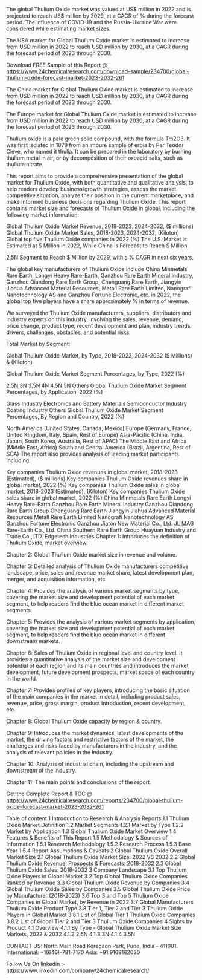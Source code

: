 The global Thulium Oxide market was valued at US$ million in 2022 and is projected to reach US$ million by 2029, at a CAGR of % during the forecast period. The influence of COVID-19 and the Russia-Ukraine War were considered while estimating market sizes.

The USA market for Global Thulium Oxide  market is estimated to increase from USD million in 2022 to reach USD million by 2030, at a CAGR during the forecast period of 2023 through 2030.

Download FREE Sample of this Report @ https://www.24chemicalresearch.com/download-sample/234700/global-thulium-oxide-forecast-market-2023-2032-261

The China market for Global Thulium Oxide market is estimated to increase from USD million in 2022 to reach USD million by 2030, at a CAGR during the forecast period of 2023 through 2030.

The Europe market for Global Thulium Oxide market is estimated to increase from USD million in 2022 to reach USD million by 2030, at a CAGR during the forecast period of 2023 through 2030.

Thulium oxide is a pale green solid compound, with the formula Tm2O3. It was first isolated in 1879 from an impure sample of erbia by Per Teodor Cleve, who named it thulia. It can be prepared in the laboratory by burning thulium metal in air, or by decomposition of their oxoacid salts, such as thulium nitrate.

This report aims to provide a comprehensive presentation of the global market for Thulium Oxide, with both quantitative and qualitative analysis, to help readers develop business/growth strategies, assess the market competitive situation, analyze their position in the current marketplace, and make informed business decisions regarding Thulium Oxide. This report contains market size and forecasts of Thulium Oxide in global, including the following market information:

Global Thulium Oxide Market Revenue, 2018-2023, 2024-2032, ($ millions)
Global Thulium Oxide Market Sales, 2018-2023, 2024-2032, (Kiloton)
Global top five Thulium Oxide companies in 2022 (%)
The U.S. Market is Estimated at $ Million in 2022, While China is Forecast to Reach $ Million.

2.5N Segment to Reach $ Million by 2029, with a % CAGR in next six years.

The global key manufacturers of Thulium Oxide include China Minmetals Rare Earth, Longyi Heavy Rare-Earth, Ganzhou Rare Earth Mineral Industry, Ganzhou Qiandong Rare Earth Group, Chenguang Rare Earth, Jiangyin Jiahua Advanced Material Resources, Metall Rare Earth Limited, Nanografi Nanotechnology AS and Ganzhou Fortune Electronic, etc. in 2022, the global top five players have a share approximately % in terms of revenue.

We surveyed the Thulium Oxide manufacturers, suppliers, distributors and industry experts on this industry, involving the sales, revenue, demand, price change, product type, recent development and plan, industry trends, drivers, challenges, obstacles, and potential risks.

Total Market by Segment:

Global Thulium Oxide Market, by Type, 2018-2023, 2024-2032 ($ Millions) & (Kiloton)

Global Thulium Oxide Market Segment Percentages, by Type, 2022 (%)

2.5N
3N
3.5N
4N
4.5N
5N
Others
Global Thulium Oxide Market Segment Percentages, by Application, 2022 (%)

Glass Industry
Electronics and Battery Materials
Semiconductor Industry
Coating Industry
Others
Global Thulium Oxide Market Segment Percentages, By Region and Country, 2022 (%)

North America (United States, Canada, Mexico)
Europe (Germany, France, United Kingdom, Italy, Spain, Rest of Europe)
Asia-Pacific (China, India, Japan, South Korea, Australia, Rest of APAC)
The Middle East and Africa (Middle East, Africa)
South and Central America (Brazil, Argentina, Rest of SCA)
The report also provides analysis of leading market participants including:

Key companies Thulium Oxide revenues in global market, 2018-2023 (Estimated), ($ millions)
Key companies Thulium Oxide revenues share in global market, 2022 (%)
Key companies Thulium Oxide sales in global market, 2018-2023 (Estimated), (Kiloton)
Key companies Thulium Oxide sales share in global market, 2022 (%)
China Minmetals Rare Earth
Longyi Heavy Rare-Earth
Ganzhou Rare Earth Mineral Industry
Ganzhou Qiandong Rare Earth Group
Chenguang Rare Earth
Jiangyin Jiahua Advanced Material Resources
Metall Rare Earth Limited
Nanografi Nanotechnology AS
Ganzhou Fortune Electronic
Ganzhou Jiaton New Material Co., Ltd.
JL MAG Rare-Earth Co., Ltd.
China Southern Rare Earth Group
Huayuan Industry and Trade Co.,LTD.
Edgetech Industries
Chapter 1: Introduces the definition of Thulium Oxide, market overview.

Chapter 2: Global Thulium Oxide market size in revenue and volume.

Chapter 3: Detailed analysis of Thulium Oxide manufacturers competitive landscape, price, sales and revenue market share, latest development plan, merger, and acquisition information, etc.

Chapter 4: Provides the analysis of various market segments by type, covering the market size and development potential of each market segment, to help readers find the blue ocean market in different market segments.

Chapter 5: Provides the analysis of various market segments by application, covering the market size and development potential of each market segment, to help readers find the blue ocean market in different downstream markets.

Chapter 6: Sales of Thulium Oxide in regional level and country level. It provides a quantitative analysis of the market size and development potential of each region and its main countries and introduces the market development, future development prospects, market space of each country in the world.

Chapter 7: Provides profiles of key players, introducing the basic situation of the main companies in the market in detail, including product sales, revenue, price, gross margin, product introduction, recent development, etc.

Chapter 8: Global Thulium Oxide capacity by region & country.

Chapter 9: Introduces the market dynamics, latest developments of the market, the driving factors and restrictive factors of the market, the challenges and risks faced by manufacturers in the industry, and the analysis of relevant policies in the industry.

Chapter 10: Analysis of industrial chain, including the upstream and downstream of the industry.

Chapter 11: The main points and conclusions of the report.

Get the Complete Report & TOC @ https://www.24chemicalresearch.com/reports/234700/global-thulium-oxide-forecast-market-2023-2032-261

Table of content
1 Introduction to Research & Analysis Reports
1.1 Thulium Oxide Market Definition
1.2 Market Segments
1.2.1 Market by Type
1.2.2 Market by Application
1.3 Global Thulium Oxide Market Overview
1.4 Features & Benefits of This Report
1.5 Methodology & Sources of Information
1.5.1 Research Methodology
1.5.2 Research Process
1.5.3 Base Year
1.5.4 Report Assumptions & Caveats
2 Global Thulium Oxide Overall Market Size
2.1 Global Thulium Oxide Market Size: 2022 VS 2032
2.2 Global Thulium Oxide Revenue, Prospects & Forecasts: 2018-2032
2.3 Global Thulium Oxide Sales: 2018-2032
3 Company Landscape
3.1 Top Thulium Oxide Players in Global Market
3.2 Top Global Thulium Oxide Companies Ranked by Revenue
3.3 Global Thulium Oxide Revenue by Companies
3.4 Global Thulium Oxide Sales by Companies
3.5 Global Thulium Oxide Price by Manufacturer (2018-2023)
3.6 Top 3 and Top 5 Thulium Oxide Companies in Global Market, by Revenue in 2022
3.7 Global Manufacturers Thulium Oxide Product Type
3.8 Tier 1, Tier 2 and Tier 3 Thulium Oxide Players in Global Market
3.8.1 List of Global Tier 1 Thulium Oxide Companies
3.8.2 List of Global Tier 2 and Tier 3 Thulium Oxide Companies
4 Sights by Product
4.1 Overview
4.1.1 By Type - Global Thulium Oxide Market Size Markets, 2022 & 2032
4.1.2 2.5N
4.1.3 3N
4.1.4 3.5N

CONTACT US:
North Main Road Koregaon Park, Pune, India - 411001.
International: +1(646)-781-7170
Asia: +91 9169162030

Follow Us On linkedin :- https://www.linkedin.com/company/24chemicalresearch/

